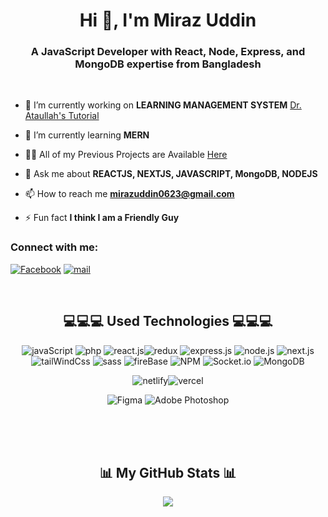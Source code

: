 <h1 align="center">Hi 👋, I'm Miraz Uddin</h1>
<h3 align="center">A JavaScript Developer with React, Node, Express, and MongoDB expertise from Bangladesh</h3>

<br/>

- 🔭 I’m currently working on **LEARNING MANAGEMENT SYSTEM** [Dr. Ataullah's Tutorial](https://drataullah.com)

- 🌱 I’m currently learning **MERN**

- 👨‍💻 All of my Previous Projects are Available [Here](https://portfolio-miraz-uddin.vercel.app)

- 💬 Ask me about **REACTJS, NEXTJS, JAVASCRIPT, MongoDB, NODEJS**

- 📫 How to reach me **mirazuddin0623@gmail.com**

- ⚡ Fun fact **I think I am a Friendly Guy**

<!-- Contact  -->
<h3 align="left">Connect with me:</h3>

[![Facebook][facebook-shield]][facebook-url]
[![mail][mail-shield]][mail-url]

<br/>
<h2 align="center">💻💻💻 Used Technologies 💻💻💻</h2>
<div align="center">

![javaScript](https://img.shields.io/badge/javascript-323330?style=for-the-badge&logo=javascript&logoColor=f7df1e)
![php](https://img.shields.io/badge/php-474a8a?style=for-the-badge&logo=php&logoColor=fff)
![react.js](https://img.shields.io/badge/react.js-20232a?style=for-the-badge&logo=react&logoColor=61dafb)![redux](https://img.shields.io/badge/redux-593d88?style=for-the-badge&logo=redux&logoColor=fff)
![express.js](https://img.shields.io/badge/express.js-010101?style=for-the-badge&logo=express&logoColor=259dff)
![node.js](https://img.shields.io/badge/node.js-026e00?style=for-the-badge&logo=node.js&logoColor=fff)
![next.js](https://img.shields.io/badge/next.js-000?style=for-the-badge&logo=next.js&logoColor=fff)
![tailWindCss](https://img.shields.io/badge/tailwindcss-0ea5e9?style=for-the-badge&logo=tailwind-css&logoColor=fff)
![sass](https://img.shields.io/badge/sass-cd6799?style=for-the-badge&logo=sass&logoColor=fff)
![fireBase](https://img.shields.io/badge/firebase-4c4c4c?style=for-the-badge&logo=firebase&logoColor=ffcc2f)
![NPM](https://img.shields.io/badge/NPM-%23000000.svg?style=for-the-badge&logo=npm&logoColor=white) ![Socket.io](https://img.shields.io/badge/Socket.io-black?style=for-the-badge&logo=socket.io&badgeColor=010101) ![MongoDB](https://img.shields.io/badge/MongoDB-%234ea94b.svg?style=for-the-badge&logo=mongodb&logoColor=white)

![netlify](https://img.shields.io/badge/netlify-014847?style=for-the-badge&logo=netlify&logoColor=32e6e2)![vercel](https://img.shields.io/badge/vercel-000?style=for-the-badge&logo=vercel&logoColor=fff)

![Figma](https://img.shields.io/badge/figma-%23F24E1E.svg?style=for-the-badge&logo=figma&logoColor=white) ![Adobe Photoshop](https://img.shields.io/badge/adobephotoshop-%2331A8FF.svg?style=for-the-badge&logo=adobephotoshop&logoColor=white)

</div>

<br/><br/><br/>

<h2 align="center">📊 My GitHub Stats 📊 </h2>

<div align="center">

![](https://github-readme-stats.vercel.app/api/top-langs/?username=miraz-uddin&theme=vue-dark&hide_border=true&include_all_commits=true&count_private=true&layout=compact)

</div>


<!-- MARKDOWN LINKS & IMAGES -->

[facebook-shield]: https://img.shields.io/badge/-Facebook-black.svg?style=flat-square&logo=facebook&color=555&logoColor=white
[facebook-url]: https://www.facebook.com/profile.php?id=100083946927748
[thumbnail-shield]: https://i.ibb.co/d6hxnvd/Screenshot-50.png
[mail-shield]: https://img.shields.io/badge/%F0%9F%93%A7%20Email-mirazuddin0623%40gmail.com-blueviolet
[mail-url]: mailto:mirazuddin0623@gmail.com
[contacticon-shield]: https://img.icons8.com/external-flaticons-lineal-color-flat-icons/28/undefined/external-support-communication-media-flaticons-lineal-color-flat-icons.png
